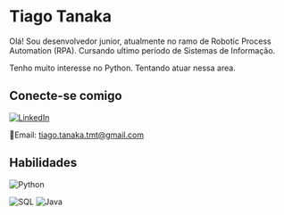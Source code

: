 # Tiago Tanaka
Olá! Sou desenvolvedor junior, atualmente no ramo de Robotic Process Automation (RPA).
Cursando ultimo período de Sistemas de Informação. 

Tenho muito interesse no Python. Tentando atuar nessa area.

## Conecte-se comigo
[![LinkedIn](https://img.shields.io/badge/LinkedIn-000?style=for-the-badge&logo=linkedin&logoColor=0E76A8)](https://www.linkedin.com/in/tiago-tanaka-8039bb1ba/)

📧Email: tiago.tanaka.tmt@gmail.com
## Habilidades
![Python](https://img.shields.io/badge/Python-000?style=for-the-badge&logo=python)

![SQL](https://img.shields.io/badge/SQL-000?style=for-the-badge&logo=SQL)
![Java](https://img.shields.io/badge/Java-000?style=for-the-badge&logo=java)


